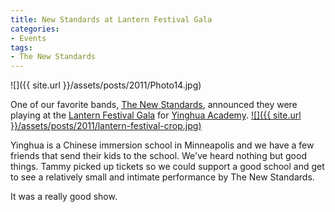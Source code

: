 ```yaml
---
title: New Standards at Lantern Festival Gala
categories:
- Events
tags:
- The New Standards
---
```


![]({{ site.url }}/assets/posts/2011/Photo14.jpg)
  



One of our favorite bands, [The New Standards](http://www.thenewstandards.com/), announced they were playing at the [Lantern Festival Gala](http://www.yinghuaacademy.org/gala/) for [Yinghua Academy](http://www.yinghuaacademy.org/).
[![]({{ site.url }}/assets/posts/2011/lantern-festival-crop.jpg)](http://www.yinghuaacademy.org/gala/)

Yinghua is a Chinese immersion school in Minneapolis and we have a few friends that send their kids to the school. We've heard nothing but good things. Tammy picked up tickets so we could support a good school and get to see a relatively small and intimate performance by The New Standards.

It was a really good show.
